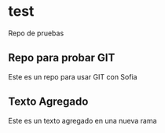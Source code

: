 # test
Repo de pruebas

## Repo para probar GIT
Este es un repo para usar GIT con Sofia

## Texto Agregado
Este es un texto agregado en una nueva rama